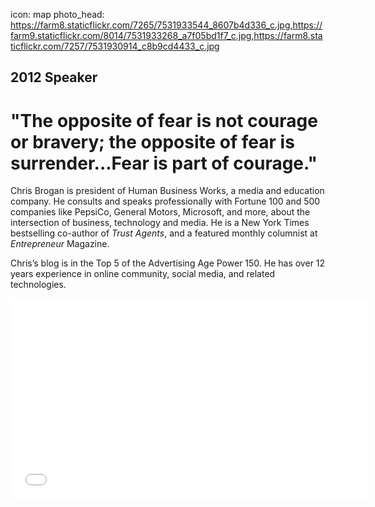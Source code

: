 icon: map
photo_head: https://farm8.staticflickr.com/7265/7531933544_8607b4d336_c.jpg,https://farm9.staticflickr.com/8014/7531933268_a7f05bd1f7_c.jpg,https://farm8.staticflickr.com/7257/7531930914_c8b9cd4433_c.jpg

## 2012 Speaker

# "The opposite of fear is not courage or bravery; the opposite of fear is surrender...Fear is part of courage."

<div class="zig-zags_blue"></div>

Chris Brogan is president of Human Business Works, a media and education company. He consults and speaks professionally with Fortune 100 and 500 companies like PepsiCo, General Motors, Microsoft, and more, about the intersection of business, technology and media. He is a New York Times bestselling co-author of *Trust Agents*, and a featured monthly columnist at *Entrepreneur* Magazine.

Chris’s blog is in the Top 5 of the Advertising Age Power 150. He has over 12 years experience in online community, social media, and related technologies.

<div class="line-canvas"></div>

<iframe src="//player.vimeo.com/video/48086341?byline=0&amp;portrait=0&amp;color=adbf27" width="570" height="321" frameborder="0" webkitallowfullscreen mozallowfullscreen allowfullscreen></iframe>
